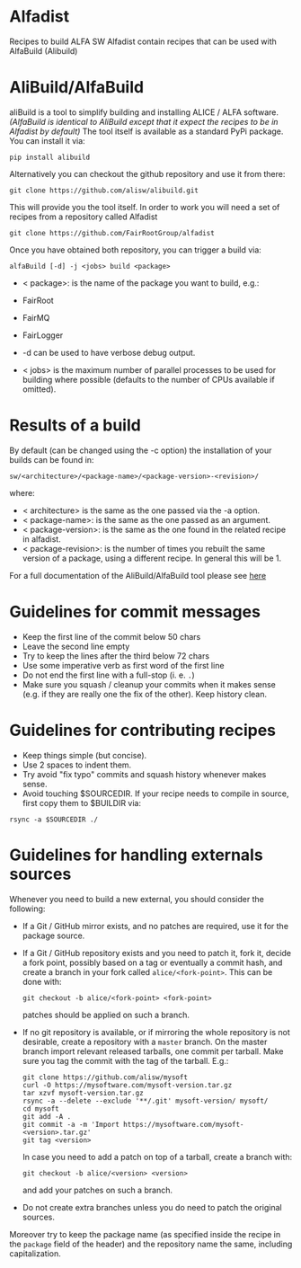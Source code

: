 # Alfadist
Recipes to build ALFA SW
Alfadist contain recipes that can be used with AlfaBuild (Alibuild)  

# AliBuild/AlfaBuild

aliBuild is a tool to simplify building and installing ALICE / ALFA software. _(AlfaBuild is identical to AliBuild except that it expect the recipes to be in Alfadist by default)_ The tool itself is available as a standard PyPi package. You can install it via:

`pip install alibuild`

Alternatively you can checkout the github repository and use it from there:

`git clone https://github.com/alisw/alibuild.git`

This will provide you the tool itself. In order to work you will need a set of recipes from a repository called Alfadist

`git clone https://github.com/FairRootGroup/alfadist `

Once you have obtained both repository, you can trigger a build via:

`alfaBuild [-d] -j <jobs> build <package>`


* < package>: is the name of the package you want to build, e.g.:
 * FairRoot
 * FairMQ
 * FairLogger

* -d can be used to have verbose debug output.
* < jobs> is the maximum number of parallel processes to be used for building where possible (defaults to the number of CPUs available if omitted).

# Results of a build

By default (can be changed using the -c option) the installation of your builds can be found in:

`sw/<architecture>/<package-name>/<package-version>-<revision>/`

where:
* < architecture> is the same as the one passed via the -a option.
* < package-name>: is the same as the one passed as an argument.
* < package-version>: is the same as the one found in the related recipe in alfadist.
* < package-revision>: is the number of times you rebuilt the same version of a package, using a different recipe. In general this will be 1.


For a full documentation of the AliBuild/AlfaBuild tool please see [here](https://alisw.github.io/alibuild/)



# Guidelines for commit messages

- Keep the first line of the commit below 50 chars
- Leave the second line empty
- Try to keep the lines after the third below 72 chars
- Use some imperative verb as first word of the first line
- Do not end the first line with a full-stop (i. e. `.`)
- Make sure you squash / cleanup your commits when it makes sense (e.g. if they are really one the fix of the other). Keep history clean.




# Guidelines for contributing recipes

- Keep things simple (but concise).
- Use 2 spaces to indent them.
- Try avoid "fix typo" commits and squash history whenever makes sense.
- Avoid touching $SOURCEDIR. If your recipe needs to compile in source, first copy them to $BUILDIR via:

```
rsync -a $SOURCEDIR ./
```

# Guidelines for handling externals sources

Whenever you need to build a new external, you should consider the following:

  - If a Git / GitHub mirror exists, and no patches are required, use it for the
    package source.
  - If a Git / GitHub repository exists and you need to patch it, fork it, decide a
    fork point, possibly based on a tag or eventually a commit hash, and create a branch
    in your fork called `alice/<fork-point>`. This can be done with:

        git checkout -b alice/<fork-point> <fork-point>

    patches should be applied on such a branch.
  - If no git repository is available, or if mirroring the whole repository is
    not desirable, create a repository with a `master` branch. On the master
    branch import relevant released tarballs, one commit per tarball. Make sure
    you tag the commit with the tag of the tarball. E.g.:

        git clone https://github.com/alisw/mysoft
        curl -O https://mysoftware.com/mysoft-version.tar.gz
        tar xzvf mysoft-version.tar.gz
        rsync -a --delete --exclude '**/.git' mysoft-version/ mysoft/
        cd mysoft
        git add -A .
        git commit -a -m 'Import https://mysoftware.com/mysoft-<version>.tar.gz'
        git tag <version>

    In case you need to add a patch on top of a tarball, create a branch with:

        git checkout -b alice/<version> <version>

    and add your patches on such a branch.
  - Do not create extra branches unless you do need to patch the original sources.

Moreover try to keep the package name (as specified inside the recipe
in the `package` field of the header) and the repository name the same,
including capitalization.
